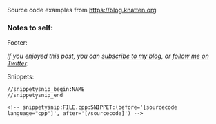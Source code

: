 Source code examples from https://blog.knatten.org

### Notes to self:

Footer:

_If you enjoyed this post, you can [subscribe to my blog](http://blog.knatten.org/feed), or [follow me on Twitter](http://twitter.com/knatten)._

Snippets:

```
//snippetysnip_begin:NAME
//snippetysnip_end

<!-- snippetysnip:FILE.cpp:SNIPPET:(before='[sourcecode language="cpp"]', after='[/sourcecode]') -->
```
